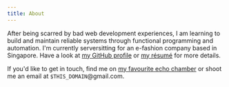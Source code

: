 ```yaml
---
title: About
---
```


After being scarred by bad web development experiences, I am learning to build
and maintain reliable systems through functional programming and automation.
I'm currently serversitting for an e-fashion company based in Singapore. Have a
look at [my GitHub profile](https://github.com/vaibhavsagar) or [my
résumé](/resume) for more details.

If you'd like to get in touch, find me on [my favourite echo
chamber](https://twitter.com/vsagar2109) or shoot me an email at
`$THIS_DOMAIN`@gmail.com.
